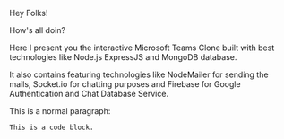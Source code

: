 Hey Folks!

How's all doin?

Here I present you the interactive Microsoft Teams Clone built with best technologies like Node.js ExpressJS and MongoDB database.

It also contains featuring technologies like NodeMailer for sending the mails, Socket.io for chatting purposes and Firebase for Google Authentication and Chat Database Service.


<p>This is a normal paragraph:</p>

<pre><code>This is a code block.
</code></pre>
